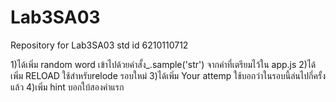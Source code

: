# Lab3SA03
 Repository for Lab3SA03
std id 6210110712

1)ได้เพิ่ม random word เข้าไปด้วยคำสั้ง_.sample('str') จากคำที่เตรียมไว้ใน app.js
2)ได้เพิ่ม RELOAD ใช้สำหรับrelode รอบใหม่
3)ได้เพิ่ม Your attemp ใช้บอกว่าในรอบนี้ล่นไปกี่ครั้งแล้ว
4)เพิ่ม hint บอกใบ้สองคำแรก
